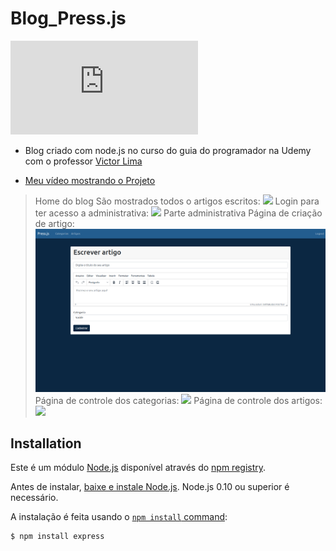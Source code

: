 # Blog_Press.js
[![licence mit](https://img.shields.io/github/license/higorcos/Blog_Press.js?color=blue)](https://github.com/higorcos/Blog_Press.js/blob/main/LICENSE])

* Blog criado com node.js no curso do guia do programador na Udemy com o professor [Victor Lima](https://github.com/techtuxbr)

* [Meu vídeo mostrando o Projeto](https://youtu.be/1ljGKjX9jX0)


> Home do blog
> São mostrados todos o artigos escritos:
![](https://github.com/higorcos/Blog_Wordpress.js/blob/imagens/imagens/home.png)
> Login para ter acesso a administrativa:
![](https://github.com/higorcos/Blog_Wordpress.js/blob/imagens/imagens/login.png)
> Parte administrativa
> Página de criação de artigo:
![](https://github.com/higorcos/Blog_Press.js/blob/imagens/imagens/Cria%C3%A7%C3%A3o%20de%20artigo%20.png)
> Página de controle dos categorias:
![](https://github.com/higorcos/Blog_Wordpress.js/blob/imagens/imagens/Categorias1.png)
> Página de controle dos artigos:
![](https://github.com/higorcos/Blog_Wordpress.js/blob/imagens/imagens/categorias.png)





## Installation

Este é um módulo [Node.js](https://nodejs.org/en/) disponível através do
[npm registry](https://www.npmjs.com/).


Antes de instalar, [baixe e instale Node.js](https://nodejs.org/en/download/).
Node.js 0.10 ou superior é necessário.


A instalação é feita usando o
[`npm install` command](https://docs.npmjs.com/getting-started/installing-npm-packages-locally):

```bash
$ npm install express
```
